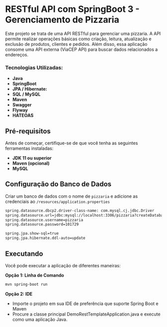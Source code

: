 # RESTful API com SpringBoot 3 - Gerenciamento de Pizzaria

Este projeto se trata de uma API RESTful para gerenciar uma pizzaria. A API permite realizar operações básicas como criação, leitura, atualização e exclusão de produtos,
clientes e pedidos. Além disso, essa aplicação consome uma API externa (ViaCEP API) para buscar dados relacionados a endereços.

### Tecnologias Utilizadas:

- **Java**
- **SpringBoot**
- **JPA / Hibernate:**
- **SQL / MySQL**
- **Maven**
- **Swagger**
- **Flyway**
- **HATEOAS**

## Pré-requisitos
Antes de começar, certifique-se de que você tenha as seguintes ferramentas instaladas:
- **JDK 11 ou superior**
- **Maven (opcional)**
- **MySQL**

## Configuração do Banco de Dados
Criar um banco de dados com o nome de `pizzaria` e adicione as credenciais ao `/resources/application.properties`
```bash
spring.datasource.dbcp2.driver-class-name: com.mysql.cj.jdbc.Driver
spring.datasource.url=jdbc:mysql://localhost:3306/pizzaria?createDatabaseIfNotExist=true
spring.datasource.username=pizzaria
spring.datasource.password=101729

spring.jpa.show-sql=true
spring.jpa.hibernate.ddl-auto=update
```
## Executando
Você pode executar a aplicação de diferentes maneiras:

**Opção 1: Linha de Comando**
```bash 
mvn spring-boot run
```
  

**Opção 2: IDE**
- Importe o projeto em sua IDE de preferência que suporte Spring Boot e Maven
- Procure a classe principal DemoRestTemplateApplication.java e execute como uma aplicação Java.
